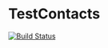 # TestContacts
[![Build Status](https://travis-ci.org/shnitzelbe/TestContacts.svg?branch=master)](https://travis-ci.org/shnitzelbe/TestContacts)
